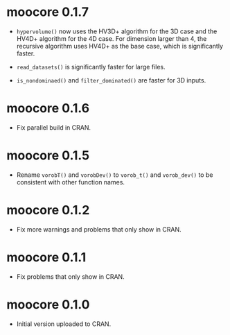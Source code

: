 # moocore 0.1.7

 * `hypervolume()` now uses the HV3D+ algorithm for the 3D case and the HV4D+ algorithm for the 4D case.
   For dimension larger than 4, the recursive algorithm uses HV4D+ as the base case, which is significantly faster.

 * `read_datasets()` is significantly faster for large files.

 * `is_nondominaed()` and `filter_dominated()` are faster for 3D inputs.

# moocore 0.1.6

 * Fix parallel build in CRAN.

# moocore 0.1.5

 * Rename `vorobT()` and `vorobDev()` to `vorob_t()` and `vorob_dev()` to be
   consistent with other function names.

# moocore 0.1.2

 * Fix more warnings and problems that only show in CRAN.

# moocore 0.1.1

 * Fix problems that only show in CRAN.

# moocore 0.1.0

 * Initial version uploaded to CRAN.
